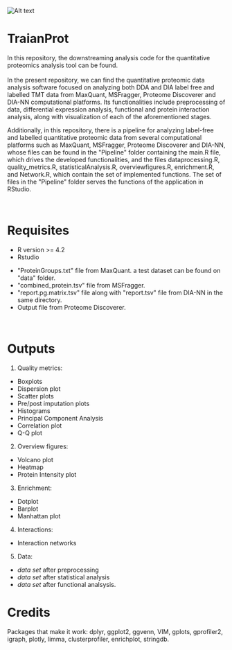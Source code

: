 ![Alt text](TaianProt.png) 

# TraianProt

In this repository, the downstreaming analysis code for the quantitative proteomics analysis tool can be found.
<br>
<br>
In the present repository, we can find the quantitative proteomic data analysis software focused on analyzing both DDA and DIA label free and labelled TMT data from MaxQuant, MSFragger, Proteome Discoverer and DIA-NN computational platforms. Its functionalities include preprocessing of data, differential expression analysis, functional and protein interaction analysis, along with visualization of each of the aforementioned stages.

Additionally, in this repository, there is a pipeline for analyzing label-free and labelled quantitative proteomic data from several computational platforms such as MaxQuant, MSFragger, Proteome Discoverer and DIA-NN, whose files can be found in the "Pipeline" folder containing the main.R file, which drives the developed functionalities, and the files dataprocessing.R, quality_metrics.R, statisticalAnalysis.R, overviewfigures.R, enrichment.R, and Network.R, which contain the set of implemented functions. The set of files in the "Pipeline" folder serves the functions of the application in RStudio.

<br>

# Requisites
* R version >= 4.2
* Rstudio
  
- "ProteinGroups.txt" file from MaxQuant. a test dataset can be found on "data" folder.
- "combined_protein.tsv" file from MSFragger.
- "report.pg.matrix.tsv" file along with "report.tsv" file from DIA-NN in the same directory.
- Output file from Proteome Discoverer. 

<br>

# Outputs
1. Quality metrics:
- Boxplots
- Dispersion plot
- Scatter plots
- Pre/post imputation plots
- Histograms
- Principal Component Analysis
- Correlation plot
- Q-Q plot
2. Overview figures:
- Volcano plot
- Heatmap
- Protein Intensity plot
3. Enrichment:
- Dotplot
- Barplot
- Manhattan plot
4. Interactions:
- Interaction networks
5. Data:
- *data set* after preprocessing
- *data set* after statistical analysis
- *data set* after functional analsysis.
  
# Credits
Packages that make it work: dplyr, ggplot2, ggvenn, VIM, gplots, gprofiler2, igraph, plotly, limma, clusterprofiler, enrichplot, stringdb.

